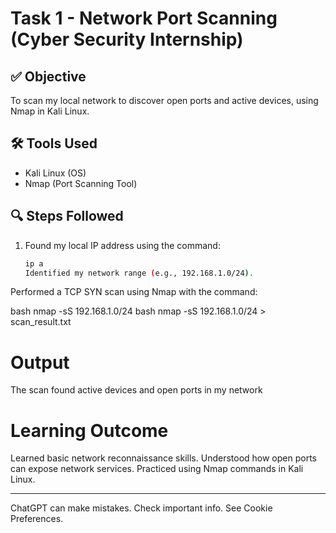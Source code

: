 # Task 1 - Network Port Scanning (Cyber Security Internship)

## ✅ Objective
To scan my local network to discover open ports and active devices, using Nmap in Kali Linux.

## 🛠 Tools Used
- Kali Linux (OS)
- Nmap (Port Scanning Tool)

## 🔍 Steps Followed
1. Found my local IP address using the command:
   ```bash
   ip a
   Identified my network range (e.g., 192.168.1.0/24).

Performed a TCP SYN scan using Nmap with the command:

bash
nmap -sS 192.168.1.0/24
bash
nmap -sS 192.168.1.0/24 > scan_result.txt
# Output
The scan found active devices and open ports in my network
# Learning Outcome
Learned basic network reconnaissance skills.
Understood how open ports can expose network services.
Practiced using Nmap commands in Kali Linux.


---






















ChatGPT can make mistakes. Check important info. See Cookie Preferences.
